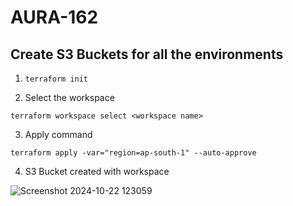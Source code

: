 # AURA-162

## Create S3 Buckets for all the environments

1. ```
   terraform init
   ```
2. Select the workspace
```
terraform workspace select <workspace name>
```
3. Apply command
```
terraform apply -var="region=ap-south-1" --auto-approve
```
4. S3 Bucket created with workspace
   
![Screenshot 2024-10-22 123059](https://github.com/user-attachments/assets/91ee83dc-b845-4824-aa6a-bb0db4b5cd1a)


